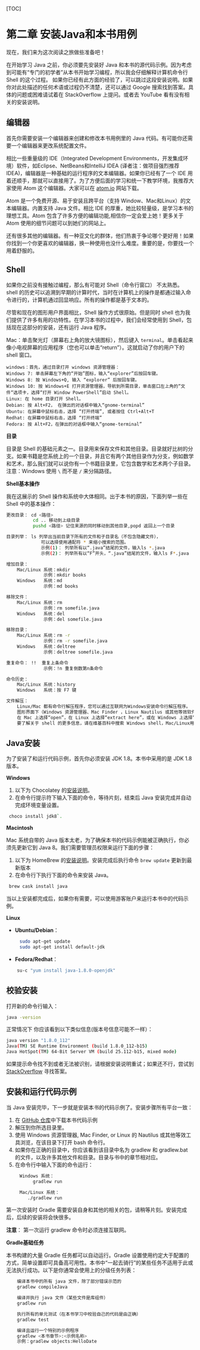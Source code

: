 [TOC]

# 第二章 安装Java和本书用例

现在，我们来为这次阅读之旅做些准备吧！

在开始学习 Java 之前，你必须要先安装好 Java 和本书的源代码示例。因为考虑到可能有“专门的初学者”从本书开始学习编程，所以我会仔细解释计算机命令行 Shell 的这个过程。 如果你已经有此方面的经验了，可以跳过这段安装说明。如果你对此处描述的任何术语或过程仍不清楚，还可以通过 Google 搜索找到答案。具体的问题或困难请试着在 StackOverflow 上提问。或者去 YouTube 看有没有相关的安装说明。


## 编辑器

首先你需要安装一个编辑器来创建和修改本书用例里的 Java 代码。有可能你还需要一个编辑器来更改系统配置文件。

相比一些重量级的 IDE（Integrated Development Environments，开发集成环境）软件，如Eclipse、NetBeans和IntelliJ IDEA (译者注：做项目强烈推荐IDEA)，编辑器是一种基础的运行程序的文本编辑器。如果你已经有了一个 IDE 用着还顺手，那就可以直接用了。为了方便后面的学习和统一下教学环境，我推荐大家使用 Atom 这个编辑器。大家可以在 [atom.io](http://atom.io) 网站下载。
 
 Atom 是一个免费开源、易于安装且跨平台（支持 Window、Mac和Linux）的文本编辑器。内置支持 Java 文件。相比 IDE 的厚重，她比较轻量级，是学习本书的理想工具。Atom 包含了许多方便的编辑功能,相信你一定会爱上她！更多关于 Atom 使用的细节问题可以到她们的网站上。

还有很多其他的编辑器。有一种亚文化的群体，他们热衷于争论哪个更好用！如果你找到一个你更喜欢的编辑器，换一种使用也没什么难度。重要的是，你要找一个用着舒服的。


## Shell

如果你之前没有接触过编程，那么有可能对 Shell（命令行窗口） 不太熟悉。shell 的历史可以追溯到早期的计算时代，当时在计算机上的操作是都通过输入命令进行的，计算机通过回显响应。所有的操作都是基于文本的。

尽管和现在的图形用户界面相比，Shell 操作方式很原始。但是同时 shell 也为我们提供了许多有用的功特性。在学习本书的过程中，我们会经常使用到 Shell，包括现在这部分的安装，还有运行 Java 程序。

Mac：单击聚光灯（屏幕右上角的放大镜图标），然后键入 `terminal`。单击看起来像小电视屏幕的应用程序（您也可以单击“return”）。这就启动了你的用户下的 shell 窗口。

    windows：首先，通过目录打开 windows 资源管理器：
    Windows 7: 单击屏幕左下角的“开始”图标，输入“explorer”后按回车键。
    Windows 8: 按 Windows+Q, 输入 “explorer” 后按回车键。
    Windows 10: 按 Windows+E 打开资源管理器，导航到所需目录，单击窗口左上角的“文件“选项卡，选择“打开 Window PowerShell”启动 Shell。
    Linux: 在 home 目录打开 Shell。
    Debian: 按 Alt+F2， 在弹出的对话框中输入“gnome-terminal”
    Ubuntu: 在屏幕中鼠标右击，选择 “打开终端”, 或者按住 Ctrl+Alt+T
    Redhat: 在屏幕中鼠标右击，选择 “打开终端”
    Fedora: 按 Alt+F2，在弹出的对话框中输入“gnome-terminal”

**目录**

目录是 Shell 的基础元素之一。目录用来保存文件和其他目录。目录就好比树的分支。如果书籍是您系统上的一个目录，并且它有两个其他目录作为分支，例如数学和艺术，那么我们就可以说你有一个书籍目录里，它包含数学和艺术两个子目录。注意：Windows 使用 `\` 而不是 `/` 来分隔路径。

**Shell基本操作**

我在这展示的 Shell 操作和系统中大体相同。出于本书的原因，下面列举一些在 Shell 中的基本操作：

```bash
更改目录： cd <路径> 
          cd .. 移动到上级目录 
          pushd <路径> 记住来源的同时移动到其他目录,popd 返回上一个目录

目录列举： ls 列举出当前目录下所有的文件和子目录名（不包含隐藏文件），
             可以选择使用通配符 * 来缩小搜索的范围。
             示例(1)： 列举所有以“.java”结尾的文件，输入ls *.java
             示例(2)： 列举所有以“F”开头，“.java”结尾的文件，输入ls F*.java

增加目录： 
    Mac/Linux 系统：mkdir  
              示例：mkdir books 
    Windows   系统：md 
              示例：md books

移除文件： 
    Mac/Linux 系统：rm
              示例：rm somefile.java
    Windows   系统：del 
              示例：del somefile.java

移除目录： 
    Mac/Linux 系统：rm -r
              示例：rm -r somefile.java
    Windows   系统：deltree 
              示例：deltree somefile.java

重复命令： !!  重复上条命令
              示例：!n 重复倒数第n条命令

命令历史：     
    Mac/Linux 系统：history
    Windows   系统：按 F7 键

文件解压：
    Linux/Mac 都有命令行解压程序，您可以通过互联网为Windows安装命令行解压程序。
    图形界面下（Windows 资源管理器、Mac Finder ，Linux Nautilus 或其他等效软件）右键单击该文件，
    在 Mac 上选择“open”，在 Linux 上选择“extract here”，或在 Windows 上选择“extract all…”。
    要了解关于 shell 的更多信息，请在维基百科中搜索 Windows shell，Mac/Linux用户可搜索 bash shell。

```


## Java安装

为了安装了和运行代码示例，首先你必须安装 JDK 1.8。本书中采用的是 JDK 1.8版本。


**Windows**

1. 以下为 Chocolatey 的[安装说明](https://chocolatey.org/)。
2. 在命令行提示符下输入下面的命令，等待片刻，结束后 Java 安装完成并自动完成环境变量设置。

```bash
 choco install jdk8`. 
```

**Macintosh**

Mac 系统自带的 Java 版本太老，为了确保本书的代码示例能被正确执行，你必须先更新它到 Java 8。我们需要管理员权限来运行下面的步骤：
1. 以下为 HomeBrew 的[安装说明](https://brew.sh/)。安装完成后执行命令 `brew update` 更新到最新版本
2. 在命令行下执行下面的命令来安装 Java。

```bash
 brew cask install java
```

当以上安装都完成后，如果你有需要，可以使用游客账户来运行本书中的代码示例。

**Linux**

* **Ubuntu/Debian**：

```bash
     sudo apt-get update
     sudo apt-get install default-jdk
```
* **Fedora/Redhat**：

```bash
    su-c "yum install java-1.8.0-openjdk"
```


## 校验安装

打开新的命令行输入：

```bash
java -version
```

正常情况下 你应该看到以下类似信息(版本号信息可能不一样）：

```bash
java version "1.8.0_112"
Java(TM) SE Runtime Environment (build 1.8.0_112-b15)
Java HotSpot(TM) 64-Bit Server VM (build 25.112-b15, mixed mode)
```
如果提示命令找不到或者无法被识别，请根据安装说明重试；如果还不行，尝试到 [StackOverflow](https://stackoverflow.com/search?q=installing+java) 寻找答案。


## 安装和运行代码示例

当 Java 安装完毕，下一步就是安装本书的代码示例了。安装步骤所有平台一致：

1. 在 [GitHub 仓库](https://github.com/BruceEckel/OnJava8-Examples/archive/master.zip)中下载本书代码示例
2. 解压到你所选目录里。
3. 使用 Windows 资源管理器, Mac Finder, or Linux 的 Nautilus 或其他等效工具浏览，在该目录下打开 bash 命令行。
4. 如果你在正确的目录中，你应该看到该目录中名为 gradlew 和 gradlew.bat 的文件，以及许多其他文件和目录。目录与书中的章节相对应。
5. 在命令行中输入下面的命令运行：

```bash
     Windows 系统：
          gradlew run

     Mac/Linux 系统：
        ./gradlew run
```

第一次安装时 Gradle 需要安装自身和其他的相关的包，请稍等片刻。安装完成后，后续的安装将会快很多。

**注意**： 第一次运行 gradlew 命令时必须连接互联网。


**Gradle基础任务**

本书构建的大量 Gradle 任务都可以自动运行。Gradle 设置使用约定大于配置的方式，简单设置即可具备高可用性。本书中“一起去骑行”的某些任务不适用于此或无法执行成功。以下是你通常会使用上的分级任务列表：

```bash
    编译本书中的所有 java 文件，除了部分错误示范的
    gradlew compileJava

    编译并执行 java 文件（某些文件是库组件）
    gradlew run

    执行所有的单元测试（在本书学习中校验自己的代码是由正确）
    gradlew test

    编译且运行一个特别的示例程序
    gradlew <本书章节>:<示例名称>
    示例：gradlew objects:HelloDate
```
<!-- 分页 -->
<div style="page-break-after: always;"></div>

